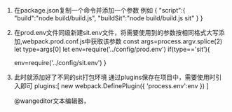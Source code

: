 1. 在package.json复制一个命令并添加一个参数
  例如 {
        "script":{
            "build":"node build/build.js",
            "buildSit":"node build/build.js sit"
        }
      }
2. 在prod.env文件同级新建sit.env文件，将需要使用到的参数按相同格式大写添加,webpack.prod.conf.js中获取该参数
   const args=process.argv.splice(2)
   let type=args[0]
   let env=require('../config/prod.env') 
   if(type=='sit'){
    <!-- 这里默认使用NODE_ENV:production即可，只是需要修改其他变量 -->
    env=require('../config/sit.env')
   }
3. 此时就添加好了不同的sit打包环境
   通过plugins保存在项目中，需要使用时引入即可
   plugins:[
    new webpack.DefinePlugin({
        'process.env':env
    })
   ]

   @wangeditor文本编辑器，
 
